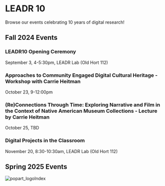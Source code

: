 # LEADR 10
Browse our events celebrating 10 years of digital research!

## Fall 2024 Events

### LEADR10 Opening Ceremony
September 3, 4-5:30pm, LEADR Lab (Old Hort 112)

### Approaches to Community Engaged Digital Cultural Heritage - Workshop with Carrie Heitman
October 23, 9-12:00pm

### (Re)Connections Through Time: Exploring Narrative and Film in the Context of Native American Museum Collections - Lecture by Carrie Heitman
October 25, TBD

### Digital Projects in the Classroom
November 20, 8:30-10:30am, LEADR Lab (Old Hort 112)

## Spring 2025 Events

![popart_logo](https://github.com/user-attachments/assets/6e26f95e-b858-40f3-9def-1560b9a4a170)Index 
